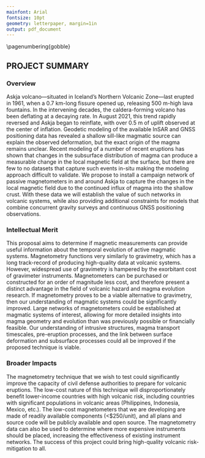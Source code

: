 ```yaml
---
mainfont: Arial
fontsize: 10pt
geometry: letterpaper, margin=1in
output: pdf_document
---
```

\pagenumbering{gobble}

## PROJECT SUMMARY

### Overview
Askja volcano—situated in Iceland’s Northern Volcanic Zone—last erupted in 1961, when a 0.7 km-long fissure opened up, releasing 500 m-high lava fountains. In the intervening decades, the caldera-forming volcano has been deflating at a decaying rate. In August 2021, this trend rapidly reversed and Askja began to reinflate, with over 0.5 m of uplift observed at the center of inflation. Geodetic modeling of the available InSAR and GNSS positioning data has revealed a shallow sill-like magmatic source can explain the observed deformation, but the exact origin of the magma remains unclear. Recent modeling of a number of recent eruptions has shown that changes in the subsurface distribution of magma can produce a measurable change in the local magnetic field at the surface, but there are few to no datasets that capture such events in-situ making the modeling approach difficult to validate. We propose to install a campaign network of passive magnetometers in and around Askja to capture the changes in the local magnetic field due to the continued influx of magma into the shallow crust. With these data we will establish the value of such networks in volcanic systems, while also providing additional constraints for models that combine concurrent gravity surveys and continuous GNSS positioning observations.

### Intellectual Merit
This proposal aims to determine if magnetic measurements can provide useful information about the temporal evolution of active magmatic systems. Magnetometry functions very similarly to gravimetry, which has a long track-record of producing high-quality data at volcanic systems. However, widespread use of gravimetry is hampered by the exorbitant cost of gravimeter instruments. Magnetometers can be purchased or constructed for an order of magnitude less cost, and therefore present a distinct advantage in the field of volcanic hazard and magma evolution research. If magnetometry proves to be a viable alternative to gravimetry, then our understanding of magmatic systems could be significantly improved. Large networks of magnetometers could be established at magmatic systems of interest, allowing for more detailed insights into magma geometry and evolution than was previously possible or financially feasible. Our understanding of intrusive structures, magma transport timescales, pre-eruption processes, and the link between surface deformation and subsurface processes could all be improved if the proposed technique is viable.

### Broader Impacts
The magnetometry technique that we wish to test could significantly improve the capacity of civil defense authorities to prepare for volcanic eruptions. The low-cost nature of this technique will disproportionately benefit lower-income countries with high volcanic risk, including countries with significant populations in volcanic areas (Philippines, Indonesia, Mexico, etc.). The low-cost magnetometers that we are developing are made of readily available components (<$250/unit), and all plans and source code will be publicly available and open source. The magnetometry data can also be used to determine where more expensive instruments should be placed, increasing the effectiveness of existing instrument networks. The success of this project could bring high-quality volcanic risk-mitigation to all.
